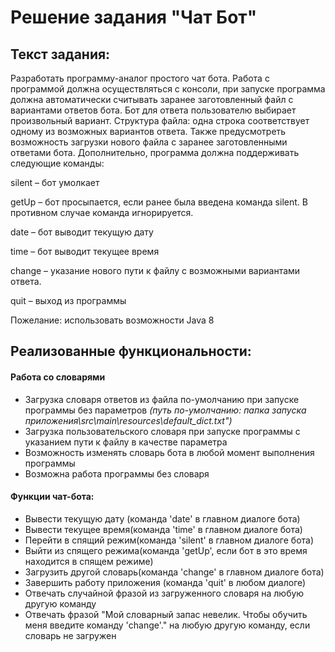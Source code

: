 # Решение задания "Чат Бот"

## Текст задания:
Разработать программу-аналог простого чат бота. Работа с программой должна осуществляться с консоли, при запуске программа должна автоматически считывать заранее заготовленный файл с вариантами ответов бота. Бот для ответа пользователю выбирает произвольный вариант. Структура файла: одна строка соответствует одному из возможных вариантов ответа. Также предусмотреть возможность загрузки нового файла с заранее заготовленными ответами бота. Дополнительно, программа должна поддерживать следующие команды:

silent – бот умолкает

getUp – бот просыпается, если ранее была введена команда silent. В противном случае команда игнорируется.

date – бот выводит текущую дату

time – бот выводит текущее время

change – указание нового пути к файлу с возможными вариантами ответа.

quit – выход из программы

Пожелание: использовать возможности Java 8


## Реализованные функциональности:

#### Работа со словарями
- Загрузка словаря ответов из файла по-умолчанию при запуске программы без параметров *(путь по-умолчанию: папка запуска приложения\src\main\resources\default_dict.txt")*
- Загрузка пользовательского словаря при запуске программы с указанием пути к файлу в качестве параметра
- Возможность изменять словарь бота в любой момент выполнения программы
- Возможна работа программы без словаря 

#### Функции чат-бота:
- Вывести текущую дату (команда 'date' в главном диалоге бота)
- Вывести текущее время(команда 'time' в главном диалоге бота)
- Перейти в спящий режим(команда 'silent' в главном диалоге бота)
- Выйти из спящего режима(команда 'getUp', если бот в это время находится в спящем режиме)
- Загрузить другой словарь(команда 'change' в главном диалоге бота)
- Завершить работу приложения (команда 'quit' в любом диалоге)
- Отвечать случайной фразой из загруженного словаря на любую другую команду
- Отвечать фразой "Мой словарный запас невелик. Чтобы обучить меня введите команду 'change'." на любую другую команду, если словарь не загружен




